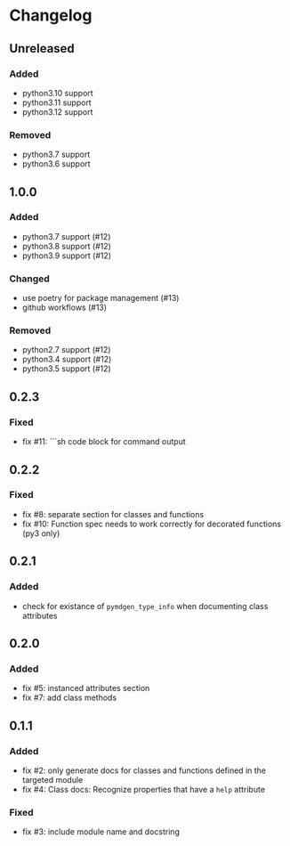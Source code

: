 # Changelog


## Unreleased
### Added
- python3.10 support
- python3.11 support
- python3.12 support
### Removed
- python3.7 support
- python3.6 support


## 1.0.0
### Added
- python3.7 support (#12)
- python3.8 support (#12)
- python3.9 support (#12)
### Changed
- use poetry for package management (#13)
- github workflows (#13)
### Removed
- python2.7 support (#12)
- python3.4 support (#12)
- python3.5 support (#12)


## 0.2.3
### Fixed
- fix #11: ```sh code block for command output


## 0.2.2
### Fixed
- fix #8: separate section for classes and functions
- fix #10: Function spec needs to work correctly for decorated functions (py3 only)


## 0.2.1
### Added
- check for existance of `pymdgen_type_info` when documenting class attributes


## 0.2.0
### Added
- fix #5: instanced attributes section
- fix #7: add class methods


## 0.1.1
### Added
- fix #2: only generate docs for classes and functions defined in the targeted module
- fix #4: Class docs: Recognize properties that have a `help` attribute
### Fixed
- fix #3: include module name and docstring